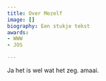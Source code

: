 ```yaml
---
title: Over Mezelf
image: []
biography: Een stukje tekst
awards:
- WWW
- JOS

---
```

Ja het is wel wat het zeg. amaai.